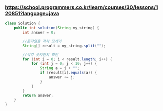 ### https://school.programmers.co.kr/learn/courses/30/lessons/120851?language=java

```java
class Solution {
    public int solution(String my_string) {
        int answer = 0;

        //문자열을 각각 쪼개기
        String[] result = my_string.split("");

        //각각 숫자인지 확인
        for (int i = 0; i < result.length; i++) {
            for (int j = 0; j < 10; j++) {
                String a = j + "";
                if (result[i].equals(a)) {
                    answer += j;
                }
            }
        }
        return answer;
    }
}
```